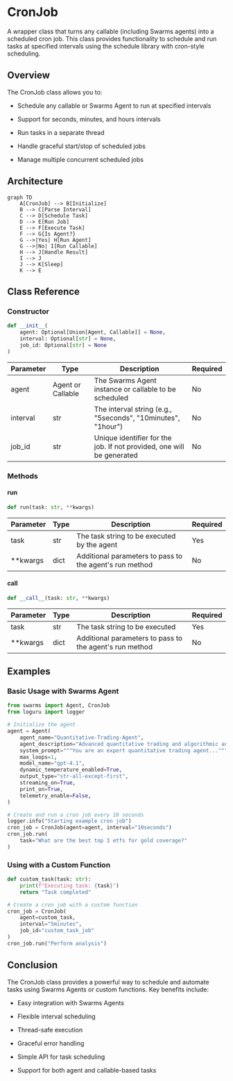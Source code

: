 # CronJob

A wrapper class that turns any callable (including Swarms agents) into a scheduled cron job. This class provides functionality to schedule and run tasks at specified intervals using the schedule library with cron-style scheduling.

## Overview

The CronJob class allows you to:

- Schedule any callable or Swarms Agent to run at specified intervals

- Support for seconds, minutes, and hours intervals

- Run tasks in a separate thread

- Handle graceful start/stop of scheduled jobs

- Manage multiple concurrent scheduled jobs

## Architecture

```mermaid
graph TD
    A[CronJob] --> B[Initialize]
    B --> C[Parse Interval]
    C --> D[Schedule Task]
    D --> E[Run Job]
    E --> F[Execute Task]
    F --> G{Is Agent?}
    G -->|Yes| H[Run Agent]
    G -->|No| I[Run Callable]
    H --> J[Handle Result]
    I --> J
    J --> K[Sleep]
    K --> E
```

## Class Reference

### Constructor

```python
def __init__(
    agent: Optional[Union[Agent, Callable]] = None,
    interval: Optional[str] = None,
    job_id: Optional[str] = None
)
```

| Parameter | Type | Description | Required |
|-----------|------|-------------|-----------|
| agent | Agent or Callable | The Swarms Agent instance or callable to be scheduled | No |
| interval | str | The interval string (e.g., "5seconds", "10minutes", "1hour") | No |
| job_id | str | Unique identifier for the job. If not provided, one will be generated | No |

### Methods

#### run

```python
def run(task: str, **kwargs)
```

| Parameter | Type | Description | Required |
|-----------|------|-------------|-----------|
| task | str | The task string to be executed by the agent | Yes |
| **kwargs | dict | Additional parameters to pass to the agent's run method | No |

#### __call__

```python
def __call__(task: str, **kwargs)
```

| Parameter | Type | Description | Required |
|-----------|------|-------------|-----------|
| task | str | The task string to be executed | Yes |
| **kwargs | dict | Additional parameters to pass to the agent's run method | No |

## Examples

### Basic Usage with Swarms Agent

```python
from swarms import Agent, CronJob
from loguru import logger

# Initialize the agent
agent = Agent(
    agent_name="Quantitative-Trading-Agent",
    agent_description="Advanced quantitative trading and algorithmic analysis agent",
    system_prompt="""You are an expert quantitative trading agent...""",
    max_loops=1,
    model_name="gpt-4.1",
    dynamic_temperature_enabled=True,
    output_type="str-all-except-first",
    streaming_on=True,
    print_on=True,
    telemetry_enable=False,
)

# Create and run a cron job every 10 seconds
logger.info("Starting example cron job")
cron_job = CronJob(agent=agent, interval="10seconds")
cron_job.run(
    task="What are the best top 3 etfs for gold coverage?"
)
```

### Using with a Custom Function

```python
def custom_task(task: str):
    print(f"Executing task: {task}")
    return "Task completed"

# Create a cron job with a custom function
cron_job = CronJob(
    agent=custom_task,
    interval="5minutes",
    job_id="custom_task_job"
)
cron_job.run("Perform analysis")
```

## Conclusion

The CronJob class provides a powerful way to schedule and automate tasks using Swarms Agents or custom functions. Key benefits include:

- Easy integration with Swarms Agents

- Flexible interval scheduling

- Thread-safe execution

- Graceful error handling

- Simple API for task scheduling

- Support for both agent and callable-based tasks 